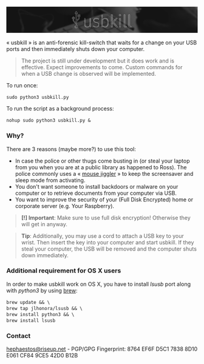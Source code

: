 ![usbkill](Resources/USBKillBanner.jpg)

« usbkill » is an anti-forensic kill-switch that waits for a change on your USB ports and then immediately shuts down your computer.

> The project is still under development but it does work and is effective. Expect improvements to come. Custom commands for when a USB change is observed will be implemented.

To run once:

```shell
sudo python3 usbkill.py
```

To run the script as a background process:
```shell
nohup sudo python3 usbkill.py &
```

### Why?

There are 3 reasons (maybe more?) to use this tool:

- In case the police or other thugs come busting in (or steal your laptop from you when you are at a public library as happened to Ross). The police commonly uses a « [mouse jiggler](http://www.amazon.com/Cru-dataport-Jiggler-Automatic-keyboard-Activity/dp/B00MTZY7Y4/ref=pd_bxgy_pc_text_y/190-3944818-7671348) » to keep the screensaver and sleep mode from activating.
- You don't want someone to install backdoors or malware on your computer or to retrieve documents from your computer via USB.
- You want to improve the security of your (Full Disk Encrypted) home or corporate server (e.g. Your Raspberry).

> **[!] Important**: Make sure to use full disk encryption! Otherwise they will get in anyway. 

> **Tip**: Additionally, you may use a cord to attach a USB key to your wrist. Then insert the key into your computer and start usbkill. If they steal your computer, the USB will be removed and the computer shuts down immediately.

### Additional requirement for OS X users

In order to make usbkill work on OS X, you have to install *lsusb* port along with *python3* by using [brew](http://brew.sh):

```shell
brew update && \
brew tap jlhonora/lsusb && \
brew install python3 && \
brew install lsusb
```

### Contact

[hephaestos@riseup.net](mailto:hephaestos@riseup.net) - PGP/GPG Fingerprint: 8764 EF6F D5C1 7838 8D10 E061 CF84 9CE5 42D0 B12B


